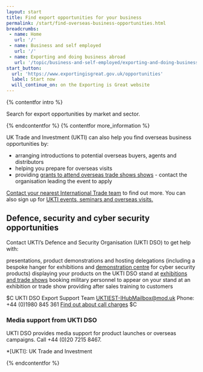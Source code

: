 ```yaml
---
layout: start
title: Find export opportunities for your business
permalink: /start/find-overseas-business-opportunities.html
breadcrumbs:
 - name: Home
   url: '/'
 - name: Business and self employed
   url: '/'
 - name: Exporting and doing business abroad
   url: '/topic/business-and-self-employed/exporting-and-doing-business-abroad.html'
start_button:
  url: 'https://www.exportingisgreat.gov.uk/opportunities'
  label: Start now
  will_continue_on: on the Exporting is Great website
---
```

{% contentfor intro %}

Search for export opportunities by market and sector.

{% endcontentfor %}
{% contentfor more_information %}

UK Trade and Investment (UKTI) can also help you find overseas business opportunities by:

- arranging introductions to potential overseas buyers, agents and distributors
- helping you prepare for overseas visits
- providing [grants to attend overseas trade shows shows](https://www.gov.uk/government/uploads/system/uploads/attachment_data/file/482753/TAP_Programme_2015-16_full_year_03_Dec_2015.xlsx) - contact the organisation leading the event to apply

[Contact your nearest International Trade team](http://www.uktiofficefinder.ukti.gov.uk/contactSearch.html) to find out more. 
You can also sign up for [UKTI events, seminars and overseas visits.](https://www.events.ukti.gov.uk)

## Defence, security and cyber security opportunities

Contact UKTI’s Defence and Security Organisation (UKTI DSO) to get help with: 

presentations, product demonstrations and hosting delegations (including a bespoke hanger for exhibitions and [demonstration centre](https://cyberexchange.uk.net/#/cdc) for cyber security products)
displaying your products on the UKTI DSO stand at [exhibitions and trade shows](https://www.gov.uk/government/publications/defence-and-security-exporting-event-and-exhibition-support) 
booking military personnel to appear on your stand at an exhibition or trade show
providing after sales training to customers

$C
UKTI DSO Export Support Team
<UKTIEST-IHubMailbox@mod.uk>
Phone: +44 (0)1980 845 361
[Find out about call charges](/call-charges)
$C

### Media support from UKTI DSO

UKTI DSO provides media support for product launches or overseas campaigns. Call +44 (0)20 7215 8467.

*[UKTI]: UK Trade and Investment

{% endcontentfor %}
